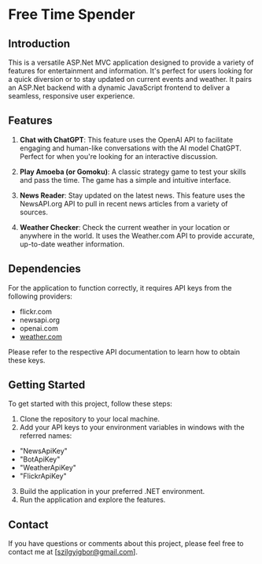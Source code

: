 # Free Time Spender

## Introduction

This is a versatile ASP.Net MVC application designed to provide a variety of features for entertainment and information. It's perfect for users looking for a quick diversion or to stay updated on current events and weather.
It pairs an ASP.Net backend with a dynamic JavaScript frontend to deliver a seamless, responsive user experience.

## Features

1. **Chat with ChatGPT**: This feature uses the OpenAI API to facilitate engaging and human-like conversations with the AI model ChatGPT. Perfect for when you're looking for an interactive discussion.

2. **Play Amoeba (or Gomoku)**: A classic strategy game to test your skills and pass the time. The game has a simple and intuitive interface.

3. **News Reader**: Stay updated on the latest news. This feature uses the NewsAPI.org API to pull in recent news articles from a variety of sources.

4. **Weather Checker**: Check the current weather in your location or anywhere in the world. It uses the Weather.com API to provide accurate, up-to-date weather information.

## Dependencies

For the application to function correctly, it requires API keys from the following providers:

- flickr.com
- newsapi.org
- openai.com
- [weather.com](https://www.weatherapi.com/)

Please refer to the respective API documentation to learn how to obtain these keys. 

## Getting Started

To get started with this project, follow these steps:

1. Clone the repository to your local machine.
2. Add your API keys to your environment variables in windows with the referred names:
  - "NewsApiKey"
  - "BotApiKey"
  - "WeatherApiKey"
  - "FlickrApiKey"
3. Build the application in your preferred .NET environment.
4. Run the application and explore the features.

## Contact

If you have questions or comments about this project, please feel free to contact me at [szilgyigbor@gmail.com].
